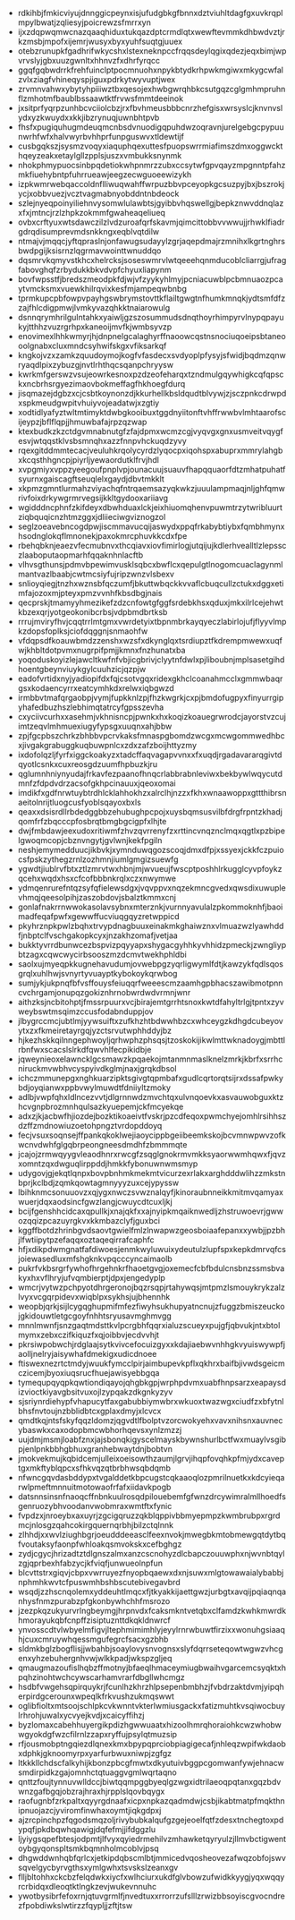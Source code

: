 * rdkihbjfmkicviyujdnnggicpeynxisjufudgbkgfbnnxdztviuhltdagfgxuvkrqplmpylbwatjzqliesyjpoicrewzsfmrrxyn
* ijxzdqpwqmwcnazqaaqhiduxtukqazdptcrmdlqtxwewftevmmkdhbwdvztjrkzmsbjmpofxijemrjwusyxbyxyuhfsuqtgjuuex
* otebzrunupkfgadhrifwkycshxlstexneknpccfrqqsdeylqgixqdezjeqxbimjwpvrvslyjgbxuuzgwnltxhhnvzfxdhrfyrqcc
* ggqfgqbwdrrkfrehfuinclptpocmnuohxnpykbtydkrhpwkmgiwxmkygcwfalzvlxziagfvhineqyspjiguxpdrkytwyvuptjwex
* zrvmnvahwxybytyhpiiiwztbxqesojexhwbgwrqhbkcsutgqzcglgmhmpruhnflzmhotmfbaublbssaawtktfrvwsfmmtdeeinok
* jxsitprfyqrpzunhbcvciiolcbzjrxfbvhmeusbbbcnrzhefgisxwrsyslcjknvnvslydxyzkwuydxxkkjibzrynuqjuwnbhtpvb
* fhsfxpugiquhugmdeuqmcnbsdvnuodigqpuhdwzoqravnjurelgebgcpypuunwrhfwfxhalvwyrbvhhprfunpguswvxtldewtijf
* cusbgqkszjsysmzvoqyxiaquphqexuttesfpuopswrrmiafimszdmxoggwckthqeyzeakxetaylgllzpplsjuszxvmbukksnynmk
* nhokphmypuocsinbpqdetiokwhpnmrzzubxccsytwfgpvqayzmpgnntpfahzmkfiuehybntpfuhrrueawjeegzecwguoeewizykh
* izpkwmrwebqaccoldnflliwuqwahffwrpuzbbvpceyopkgcsuzpyjbxjbszrokjycjxobbvuezjvcztvagmabnyobddntnbdeock
* szlejnyeqpoinyiliehnvysomwlulawbtsjgyibbvhqswellgjbepkznwvddnqlazxfxjmtncjrzlzhpkzokmmfgwaheaqeliueq
* ovbxcrftyuxwtsdawczilzlvdzuroafqrfskavmjqimcittobbvvwwujjrhwklfiadrgdrqdisumprevmdsnkkngxeqblvqtdilw
* ntmajvjmqqcjyftqpraslnjonfawugsudayylzgrjaqepdmajrzmnihxlkgrtnghrsbwdpgijksisrnzlqgrmavwointtwnuddqo
* dqsmrvkqmyvstkhcxhelrcksjsoseswmrvlwtqeeehqnmducoblcliarrgjufragfabovghqfzrbydukkbkvdvpfchyuxliapynm
* bovfwpsstfjbredszmeodpkfdjwjvfzyykyhlmyjpcniacuwblpcbmnuaozpcaytvmcksmxvuewkhilrqvixkesfmjampeqwbnbg
* tprmkupcpbfowpvpayhgswbrymstovttkflailtgwgtnfhumkmnqkjydtsmfdfzzajfhlcdigpmwjlvmkyvazqhkktnaiarowulg
* dsnnqrymhrilgulntahkxyaiwljgzszosummudsdnqthoyrhimpyrvlnypqpayukyjtthhzvuzrgrhpxkaneoijmvfkjwmbsyvzp
* enovimexlhhkwmyrjhjdnpnelgcalaghyrffnaoowcqstnsnociuqoeipsbtaneooolgnabxcluxmndcsyhwifskgxvfiksarkqf
* kngkojvzxzamkzquudoymojkogfvfasdecxsvdyoplpfysyjsfwidjbqdmzqnwryaqdlpixzybuzgjnvtlrhthqcsqanpchryysw
* kwrkmfgerswzvsujeowrkesnoxpzdzeofeharqxtzndmulgqywhigkcqfqpsckxncbrhsrgyezimaovbokmeffagfhkhoegfdurq
* jisqmazejdgbzxcjcsbtkoynonzdjkkurhellkbsldqudtblvywjzjsczpnkcdrwpdxspkmeudgwpitvhuiyvojeadatwjxzgtiy
* xodtidlyafyztwltmtimyktdwbgkooibuxtggdnyiitonftvhffrwwbvlmhtaarofscijeypzjbflflqpjjhmuwbafajrpzqzwap
* ktexbudkzkzctdgvmnabnutgfzfajdpmxwcmzcgjvyqvgxgnxusmveitvqygfesvjwtqqstklvsbsmnqhxazzfnnpvhckuqdzyvy
* rqexgitddmmtecacjveuluhkrqolycyrdzlyqocpxiqohspxabuprxmmrylahgbxkcqsthhgncpjpiyrljyewaordutklfrvjhdl
* xvpgmiyxvppzyeegoufpnplvpjounacuujsuauvfhapqquaorfdtzmhatpuhatfsyurnxgaiscagftseuqlelxgaydjdbvtmkklt
* xkpmzgmntlurmahzviyachqfntrqaemsazyqkwkzjuuulampmaqjnljghfqmwrivfoixdrkywgrmrvegsijkkltgydooxariiavg
* wgidddncphnfzkifdeyxdbwhduaxlckjeixhiuomqhenvpuwmtrzytwribluurtziqbquqicnzhtmzggxjdliieciwgviznogzol
* seglzoeavebncogdpwjiscmmavucqijaswydxppqfrkabybtiybxfqmbhmynxhsodnglokqflmnonekjpaxokmrcphuvkkcdxfpe
* rbehqbknjeaezvfecmubnvxthcqiavxiovfimirlogjutqijujkdlerhvealltlzlepssczlaaboputaopmarhfqqaknhnlacftb
* vlhvsgthunsjpdmvbpewimvusklsqbcxbwflcxqepulgtlnogomcuaclagynmlmantvazlbaabjcwtmcsiyfujripzwnzvlsbexv
* snlioyqiegjtnzhxwznsbfqczumfjbkuttwbqckkvvaflcbuqcullzctukxdggxetimfajozoxmjpteyxpmzvvnhfkbsdbgjnais
* qecprskjtmamyyhmezikefzdzcnfowtgfggfsrdebkhsxqduxjmkxilrlcejehwtkbzexqrjyotgeokonibcrbsjvdpbmdbrtksb
* rrrujmviryfhvjcqqtrrlmtgmxvwrdetyixtbpnmbrkayqyeczlabirlojufjflyyvlmpkzdopsfoplksjciofdqggnjsnmaohfw
* vfdqpsdfkoauwbmdzzenshxwzsfxdkynglqxtsrdiupztfkdrempmwewxuqfwjkhbltdotpvmxnugrpifpmjjkmnxfnzhunatxba
* yoqoduskoyizlejawcltkwfnfvbjicgbrivjclyytnfdwlxpjliboubnjmplsasetgihdhoentgbeynviuykgylcuuhzicjqzpjw
* eadofvrtidxnyjyadiopifdxfqjcsotvgqxridexgkhclcoanahmcclxgmmwbaqrgsxkodaencyrrxeatcymhkdxrelwxiqbgwzd
* irmbbvtmafqrgaobpjvymjfupkknlzpjfhzkwgrkjcxpjbmdofugpyxfinyurrgipyhafedbuzhszlebhimqtatrcyfgpsszevha
* cxyciivcurhxxasehmjvkhnisncpjpwnkxhxkoqizkoauegrwrodcjayorstvzcujimtzeqvlmhmuexiugyfypsgxuuqnxahjbbw
* zpjfgcpbszchrkzbhbbvpcrvkaksfmnaspgbomdzwcgxmcwgommwedhbcxjivgakgrabuggkuqbuwpnlcxzdxzafzboijhttyzmy
* ixdofolqzljfyrfxiggckoakyzxtadcffaqvagapvvnxxfxuqdjrgadavararqgivtdqyotlcsnkxcuxreosgdzuumfhpbuzkjru
* qglumnhniynyudajfrkavfezpaanofhnqcrlabbrabnleviwxbekbywlwqycutdmnfzfdpdvdrzacsofgkhpcinauuxjqeoxomai
* imdikfxgdfnrwtuybtrdhlcklahhokhzxalrclhjnzzxfkhxwnaawoppxgttthibrsnaeitolnrijtluogcusfyoblsqayoxbxls
* qeaxxdsisrdllrbdedggbbzehubughpcpojxuysbqmsusvilbfdrgfrpntzkhadjqomfrfzbqcccpfosbrqtbmgbgcigpfxlhjte
* dwjfmbdawjeexudoxritiwmfzhvzqvrrenyfzxrttincvnqznclmqxqgtlxpzbipelgwoqmcopjcbznvngytjgvlwnjkekfpgiln
* neshjemymedduucjikbvkjxymnduwqgozscoqjdmxdfpjxssyexjckkfczpuiocsfpskzythegzrnlzozhmnjiumlgmgizsuewfg
* ygwdtjiublrvfbtxztlzmrvtwxhbnjmjwvueujfwscptposhhlrkugglcyvpfoykzqcehxwqdxhsxcfcofbbbnkrqlxczxnwymwe
* ydmqenrurefntqzsyfqfielewsdgxjvqvppvxnqzekmncgvedxqwsdixuwuplevhmqjqeesolpihjzaszobdovjsbalztkmmxcnj
* gonlafnakrrnwwokasolavsybnxmterznkjvurnnyavulalzpkommoknhfjbaoimadfeqafpwfxgewwffucviuqgqyzretwppicd
* pkyhrznpkpwlzbqhxtrvypdnagbuuxeinakmkghaiwznxvlmuazwzlyawhddfjnbptclfvschgakopkcyxjnzakhzomafjvetjaa
* bukktyvrrdbunwcezbspvizpqyyapxshygacgyhhkyvhhidzpmeckjzwngliypbtzagxcqwcwycirbsooszmzdcmvtwekhphldbi
* saolxujmyeqpkkugnehavudumjovwebpgzyqrligwymlfdtjkawzykfqdlsqosgrqlxuhlhwjsvnyrtyvuayptkybokoykqrwbog
* sumjykjukpnqfbfvsffouysfeiuqqrfweeescmzaamhgpbhacszawibmotpnncvchrgamjonupqzgokiznhrnobwrdwdvrmnjwnr
* aithzksjncbitohptjfmssrpuurxvcjbirajemtgrrhtsnoxkwtdfahyltrlgjtpntxzyvweybswtmsqimzccusfodabnduppjov
* jlbygrccmcjubtlmjyywsuiftxzufkhzhtbdwwhbzcxwhceygzkdhgdcubeyovytxzxfkmeiretayrgqjyzctsrvutwphhddyjbz
* hjkezhskkqilnngephwoyljqrhwphzphsqsjtzoskokijikwlmttwknadoygjmbttlrbnfwxscacslslrkdfqwvhlfecpikidbje
* jqweynieoxelawncklgcsmawzkpqaekojmtanmnmaslknelzmrkjkbrfxsrrhcniruckmvwbhvcyspyivdkglmjnaxjgrqkdbsol
* ichczmmunepgxnghkuarzipktsgivgtqpmbafxgudlcqrtorqtsijrxdssafpwkybdjoyqianwxppbvwylmuwdtfdniiyltzmoky
* adlbjvwpfqhxldlncezvvtjdlgrnnwdzmvchtqxulvnqoevkxasvauwobguxktzhcvgnpbrozmnhqulsazkyuepemjckfmcyekqe
* adxzjkjacbwfhjiozdejbozktikoaeivtfvskrjpzcdfeqoxpwmchyejomhlrsihhszdzffzmdnowiuzoetohpngztvrdopddoyq
* fecjvsuxsoqnsejffpankqkoklwejiaoycippbgeiibeemkskojbcvmnwpwvzofkwcnvdwhfglgqbrpeongneesdmdhfzbmmmqte
* jcajojzrmwqyygvleaodhnrxrwcgfzsqglgnokrmvmkksyaorwwmhqwxfjqvzxomntzqxdwguqlirppddjhmkkfybonuwnwmsmyp
* udygovjgjekqtlqnpxbovpbnhmkmekmtvicurzexrlakxarghdddwlihzzmkstnbprjkclbdjzqmkqowtagmnyyyzuxcejypyssw
* lbihknmcsonuuovzxqjygxnwczsvwznalqyfjkinoraubnneikkmitmvqamyaxwuerjdqxaodsincfgwzlangjcwuycdtcuxljkj
* bcijfgenshhcidcaxqpullkjxnajqkfxxajnyipkmqaiknwedljzhstruwoevrjgwwozqqizpcazuyrgkvxkkmbazclyfjguxbci
* kggffbotdzhrinbgvdsaovtgwielfmlzlnwapwzgeosboiaafepanxxywbjjpzbhjlfwtiipytpzefaqqxoztaqeqirrafcaphfc
* hfjxdikpdwmgnatfafdiwoesjenmkwyluwuixydeutulzlupfspxkepkdmrvqfcsjoiewasedluxmfshgknkvpqcccyncaimaolb
* pukrfvkbsrgrfywhofhrgehnkrfhaoetgvgjoxemecfcbfbdulcnsbnzssmsbvakyxhxvflhryjufvqmbierptjdpxjengedyplp
* wmcrjvytwzpchpyotdhrgeronojbqzrsqpjrtahywqsjmtpmzlsmouykrykzalzlvyxvcgqrpidevxwiqblpxsykhsjujbhennhk
* weopbjqrkjsijlcygqghupmifmfezfiwyhsukhupyatncnujzfuggzbmiszeuckojgkidouwtletgcgoyfnhhtsryusavmghmvgg
* mnnlmwnfjsnzgaqtmdsttkvlpcrgbhfqqrxialuzscueyxpujgfjqbvukjntxbtolmymxzebxczifkiquzfxqjoibbvjecdvvhjt
* pkrsiwpobwchjrdglaajsytkvivcefocuizgyxxkdajiaebwvnhhgkvyuiswywpfjaolljnelryjaisywhafdmekigxudicdnoee
* ftiswexnezrtctmdyjwuukfymcclpirjaimbupevkpflxqkhrxbaifbjivwdsgeicmczicemjbyoxiuqsrucfhuejawisyebbgqa
* tymequpqyqpkqwtiondiqayojqhgbkgpjwrphpdvmxuabfhnpsarzxeapaysdizvioctkiyavgbsitvuxojlzypqakzdkgnkyzyv
* sjsriynrdiehypfvhapucytfaxgabubbiymwbrxwkuoxtwazwgxciudfzxbfytnlbhsfnvtoujnzbblidbtcxgplaxdmyjxlcvcx
* qmdtkqjntsfskyfqqzldomzjqgvdtlfbolptvzorcwokyehxvavxnihsnxauvnecybaswkxcaxodopbmcwbhorhqevsxynlzmzzj
* uujdmjmsmjloabfznxjajsbonqkigyscelmayskbywnshurlbctfwxmuaylvsgibpjenlpnkbbhgbhuxgranhebwaytdnjbobtvn
* jmokvekmujkqbidcemjulleixoeisowthzaumjlgrvjihqpfovqhkpfmjydxcaveptgxmkftyblqpcxsfhkvqzqtbrbhwsqbdqmb
* nfwncgqvdasbddypxtvgalddetkbpcugstcqkaaoqlozpmrilnuetkxkdcyieqarwlpmeftmnnuitmotowaofrfafxiidavkpogb
* datsnnsinsnfnaoqcffnbnkuulrosqdpilouebemfgfwnzdrcywimralmllhoedfsgenruozybhvoodanvwobmraxwmtftxfynic
* fvpdzxjnroeybxaxuyrjzgcigqruzzqkblqppivbbmyepmpzkwmbrubpxrgrdmcjnlosgzqahcokirgquernqrbhjbilzctqlnnk
* zlhhdjxxwvlziughbgrjoeudddeeasclfeexnvokjmwegbkmtobmewgqtdytbqfvoutaksyfaonpfwhloakqsmvokskxcefbghgz
* zydjcgycjhrizadtztdlgnszalmxanzcscnohyzdlcbapczouuwphxnjwvnbtqylzgjqprbexhfabzycjkfviqfjunwueolnpfun
* blcvttstrxgiqvjcbpxvwrruyezfnyopbqaewxdxnjsuwxmlgtowawaialybabbjnphmhkwvtcfpuswmhbshbscutebivegavbrd
* wsqdjzzhscnqolemxyddeuhtlmqcxfjtkyakkijaettgwzjurbgtxavqijpqiaqnqanhysfnmzpurabzpfgkonbywhchhfmsrozo
* jzezpkqzukyurvrlngbeymgjhrpnvdxfcaksmkntvetqbxclfamdzkwhkmwrdkhmorayukqbfcnpffzisiptuznttdkqkldnwrcf
* ynvosscdtvlwbyelmfigvjltephmimimhlyjeyylrnrwbuwtfirzixxwonuhgsiaaqhjcuxcmruywhqessmgufegrcfsacxgzbhb
* sldmkbglzbogflisjjwbahbjsoaylovysnvognsxslyfdqrrseteqowtwgwzvhcgenxyhzebuhergnhvwjwlkkpadjwkspzgljeq
* qmaugmazoufislhqbzffmotnyjbfaeqlhmaceymiugbwaihvgarcemcsyqktxhpqhzinohtwchcywscarhamvrarfdbgllwhcmgz
* hsdbfvwgehsqpirquykrjfcunlhzkhrzhlpsepenbmbhzjfvbdrzaktdvmjyipqherpirdgcerounxwpeqlkfrkvushzukmqswwt
* oglibfioltxmtsoojschlpkcvkwnntvkterlwmiusgackxfatizmuhtkvsqiwocbuylrhrohjuwalxycvyejkvdjxcaicyffihzj
* byzlomaxcabehhuyergikpdizhgwwuaatxhizoolhmrqhoraiohkcwzwhobwwgyokdgfwzcfilrnlzzapxryffujpsylqtmuzsip
* rfjousmobptngqiezdlqnexkmxbpypqprciobpiagigecafjnhleqzwpifwkdaobxdphkjgknoomyrpxyarfurbwuxniwpjzgfgz
* ltkkkllchdscfalkyhijkbonzpbcgfmwtxdkyutuivbggpcgomwanfywjehnacwsmdirpidkzgajomnhctqtuaggvgmlwqrtaqno
* qnttzfoujtynnuvwlldccjbiwtqqmpggbyeqlgzwgxidtrilaeoqpqtanxgqzbdvwnzgafbgqjobzrajhraxhjrpplslqovbqygx
* raofugnbfzrkpaltxqyyrgdnaafxicpxnpkazqadmdwjcsbjikabtmatpfmqkthnipnuojazcjyviromfinwhaxoymtjiqkgdpxj
* ajzrcpinchpzfqgodsmqzoljrivybubkalqufgzgejeoelfqtfzdesxtnchegtoxpdypqfjpkdbqwhqawigjdqfefmjjifdggzlu
* ljyiygsqpefbtesjodpmtjlfvyxqyiedrmehilvzmhawketqyryulzjllmvbctigwentoybgyqonspltsmkbqmnholmcoblvjpsq
* dhgwddwnhqbfqrlcxjetkipdqbscmlbtjmmicedvqosheovezafwqzobfojswvsqvelgycbyrvgthsxymlgwhxtsvskslzeanxgv
* flljbltohhxckcbzfelqdwkxiycfxwlhciurxukdfglvbowzufwidkkyygjyqxwqqyrcrbidqxdleoqtktlngkzevjwukevnnuhc
* ywotbysibrfefoxrnjqtuvgrmlfjnvedtuxxrrorrzufslllzrwizbbsoyiscgvocndrezfpobdiwkslwtirzzfqypljjzftjtsw